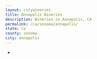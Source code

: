 ```yaml
---
layout: citywineries
title: Annapolis Wineries
description: Wineries in Annapolis, CA
permalink: /ca/sonoma/annapolis/
state: ca
county: sonoma
city: annapolis
---
```

-
